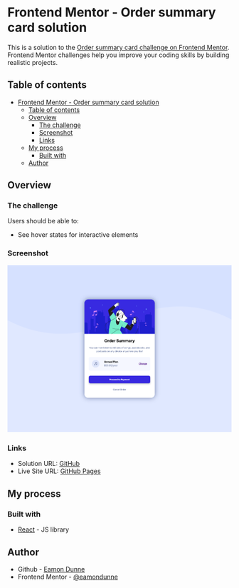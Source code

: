# Frontend Mentor - Order summary card solution

This is a solution to the [Order summary card challenge on Frontend Mentor](https://www.frontendmentor.io/challenges/order-summary-component-QlPmajDUj). Frontend Mentor challenges help you improve your coding skills by building realistic projects. 

## Table of contents

- [Frontend Mentor - Order summary card solution](#frontend-mentor---order-summary-card-solution)
  - [Table of contents](#table-of-contents)
  - [Overview](#overview)
    - [The challenge](#the-challenge)
    - [Screenshot](#screenshot)
    - [Links](#links)
  - [My process](#my-process)
    - [Built with](#built-with)
  - [Author](#author)

## Overview

### The challenge

Users should be able to:

- See hover states for interactive elements

### Screenshot

![](./screenshot.png)

### Links

- Solution URL: [GitHub](https://github.com/eamondunne/frontendmentor-OrderSummary)
- Live Site URL: [GitHub Pages](https://eamondunne.github.io/frontendmentor-OrderSummary/)

## My process

### Built with

- [React](https://reactjs.org/) - JS library

## Author
- Github - [Eamon Dunne](https://github.com/eamondunne)
- Frontend Mentor - [@eamondunne](https://www.frontendmentor.io/profile/eamondunne)

